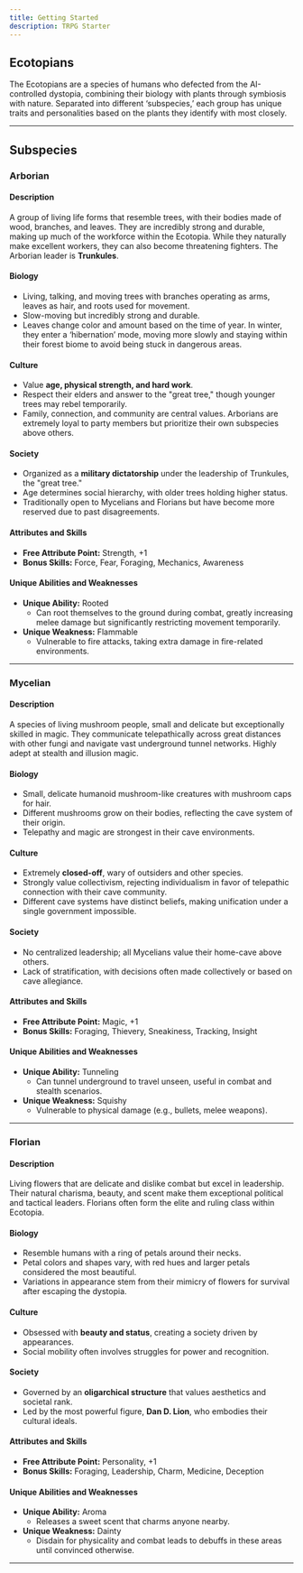 ```yaml
---
title: Getting Started
description: TRPG Starter
---
```


## Ecotopians

The Ecotopians are a species of humans who defected from the AI-controlled dystopia, combining their biology with plants through symbiosis with nature. Separated into different ‘subspecies,’ each group has unique traits and personalities based on the plants they identify with most closely.

---

## Subspecies

### Arborian

#### **Description**  
A group of living life forms that resemble trees, with their bodies made of wood, branches, and leaves. They are incredibly strong and durable, making up much of the workforce within the Ecotopia. While they naturally make excellent workers, they can also become threatening fighters. The Arborian leader is **Trunkules**.

#### **Biology**  
- Living, talking, and moving trees with branches operating as arms, leaves as hair, and roots used for movement.  
- Slow-moving but incredibly strong and durable.  
- Leaves change color and amount based on the time of year. In winter, they enter a ‘hibernation’ mode, moving more slowly and staying within their forest biome to avoid being stuck in dangerous areas.

#### **Culture**  
- Value **age, physical strength, and hard work**.  
- Respect their elders and answer to the "great tree," though younger trees may rebel temporarily.  
- Family, connection, and community are central values. Arborians are extremely loyal to party members but prioritize their own subspecies above others.  

#### **Society**  
- Organized as a **military dictatorship** under the leadership of Trunkules, the "great tree."  
- Age determines social hierarchy, with older trees holding higher status.  
- Traditionally open to Mycelians and Florians but have become more reserved due to past disagreements.  

#### **Attributes and Skills**  
- **Free Attribute Point:** Strength, +1  
- **Bonus Skills:** Force, Fear, Foraging, Mechanics, Awareness  

#### **Unique Abilities and Weaknesses**  
- **Unique Ability:** Rooted  
  - Can root themselves to the ground during combat, greatly increasing melee damage but significantly restricting movement temporarily.  
- **Unique Weakness:** Flammable  
  - Vulnerable to fire attacks, taking extra damage in fire-related environments.  

---

### Mycelian

#### **Description**  
A species of living mushroom people, small and delicate but exceptionally skilled in magic. They communicate telepathically across great distances with other fungi and navigate vast underground tunnel networks. Highly adept at stealth and illusion magic.

#### **Biology**  
- Small, delicate humanoid mushroom-like creatures with mushroom caps for hair.  
- Different mushrooms grow on their bodies, reflecting the cave system of their origin.  
- Telepathy and magic are strongest in their cave environments.  

#### **Culture**  
- Extremely **closed-off**, wary of outsiders and other species.  
- Strongly value collectivism, rejecting individualism in favor of telepathic connection with their cave community.  
- Different cave systems have distinct beliefs, making unification under a single government impossible.  

#### **Society**  
- No centralized leadership; all Mycelians value their home-cave above others.  
- Lack of stratification, with decisions often made collectively or based on cave allegiance.  

#### **Attributes and Skills**  
- **Free Attribute Point:** Magic, +1  
- **Bonus Skills:** Foraging, Thievery, Sneakiness, Tracking, Insight  

#### **Unique Abilities and Weaknesses**  
- **Unique Ability:** Tunneling  
  - Can tunnel underground to travel unseen, useful in combat and stealth scenarios.  
- **Unique Weakness:** Squishy  
  - Vulnerable to physical damage (e.g., bullets, melee weapons).  

---

### Florian

#### **Description**  
Living flowers that are delicate and dislike combat but excel in leadership. Their natural charisma, beauty, and scent make them exceptional political and tactical leaders. Florians often form the elite and ruling class within Ecotopia.  

#### **Biology**  
- Resemble humans with a ring of petals around their necks.  
- Petal colors and shapes vary, with red hues and larger petals considered the most beautiful.  
- Variations in appearance stem from their mimicry of flowers for survival after escaping the dystopia.  

#### **Culture**  
- Obsessed with **beauty and status**, creating a society driven by appearances.  
- Social mobility often involves struggles for power and recognition.  

#### **Society**  
- Governed by an **oligarchical structure** that values aesthetics and societal rank.  
- Led by the most powerful figure, **Dan D. Lion**, who embodies their cultural ideals.  

#### **Attributes and Skills**  
- **Free Attribute Point:** Personality, +1  
- **Bonus Skills:** Foraging, Leadership, Charm, Medicine, Deception  

#### **Unique Abilities and Weaknesses**  
- **Unique Ability:** Aroma  
  - Releases a sweet scent that charms anyone nearby.  
- **Unique Weakness:** Dainty  
  - Disdain for physicality and combat leads to debuffs in these areas until convinced otherwise.  

---

